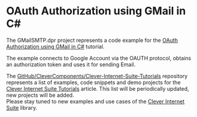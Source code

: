 # OAuth Authorization using GMail in C# 

The GMailSMTP.dpr project represents a code example for the [OAuth Authorization using GMail in C#](https://github.com/CleverComponents/Clever-Internet-Suite-Tutorials/tree/master/.net/GMailSMTP) tutorial.   

The example connects to Google Account via the OAUTH protocol, obtains an authorization token and uses it for sending Email.   

The [GitHub/CleverComponents/Clever-Internet-Suite-Tutorials](https://github.com/CleverComponents/Clever-Internet-Suite-Tutorials) repository represents a list of examples, code snippets and demo projects for the [Clever Internet Suite Tutorials](https://www.clevercomponents.com/articles/article035/) article. This list will be periodically updated, new projects will be added.   
Please stay tuned to new examples and use cases of the [Clever Internet Suite](https://www.clevercomponents.com/products/inetsuite/) library.
